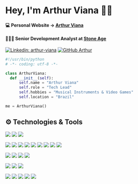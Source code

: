 # Hey, I'm Arthur Viana 👋🏾

#### <p>💻 Personal Website -> <a href="https://www.arthurviana.com">Arthur Viana</a></p>

#### <p>👨🏽‍💻 Senior Development Analyst at <a href="https://www.stoneage.com.br/">Stone Age</a></p>
 
[![Linkedin: arthur-viana](https://img.shields.io/badge/-Arthur%20Viana-blue?style=flat-square&logo=Linkedin&logoColor=white&link=https://www.linkedin.com/in/arthur-viana/)](https://www.linkedin.com/in/arthur-viana/)
[![GitHub Arthur](https://img.shields.io/github/followers/VianaArthur?label=follow&style=social)](https://github.com/VianaArthur)

```python
#!/usr/bin/python
# -*- coding: utf-8 -*-

class ArthurViana:
  def __init__(self):
      self.name = "Arthur Viana"
      self.role = "Tech Lead"
      self.hobbies = "Musical Instruments & Video Games"
      self.location = "Brazil"

me = ArthurViana()
```

 ## ⚙️ Technologies & Tools
![](https://img.shields.io/badge/OS-macOS-informational?style=flat&logo=apple&logoColor=white&color=107896)
![](https://img.shields.io/badge/OS-Windows-informational?style=flat&logo=windows&logoColor=white&color=107896)
![](https://img.shields.io/badge/Editor-VS_Code-informational?style=flat&logo=visual-studio-code&logoColor=white&color=107896)

![](https://img.shields.io/badge/Front--end-React-informational?style=flat&logo=react&logoColor=white&color=107896)
![](https://img.shields.io/badge/Front--end-Next.js-informational?style=flat&logo=next-dot-js&logoColor=white&color=107896)
![](https://img.shields.io/badge/Front--end-JavaScript-informational?style=flat&logo=javascript&logoColor=white&color=107896)
![](https://img.shields.io/badge/Front--end-HTML5-informational?style=flat&logo=html5&logoColor=white&color=107896)
![](https://img.shields.io/badge/Front--end-CSS3-informational?style=flat&logo=css3&logoColor=white&color=107896)
![](https://img.shields.io/badge/Front--end-Sass-informational?style=flat&logo=sass&logoColor=white&color=107896)
![](https://img.shields.io/badge/Front--end-Bootstrap-informational?style=flat&logo=bootstrap&logoColor=white&color=107896)
![](https://img.shields.io/badge/Front--end-Tailwind%20CSS-informational?style=flat&logo=tailwind-css&logoColor=white&color=107896)
![](https://img.shields.io/badge/Front--end-styled--components-informational?style=flat&logo=styled-components&logoColor=white&color=107896)

 ![](https://img.shields.io/badge/Back--end-Node.js-informational?style=flat&logo=nodedotjs&logoColor=white&color=107896)
![](https://img.shields.io/badge/Back--end-.NET-informational?style=flat&logo=dotnet&logoColor=white&color=107896)
![](https://img.shields.io/badge/Back--end-C%23-informational?style=flat&logo=c-sharp&logoColor=white&color=107896)
![](https://img.shields.io/badge/Back--end-Python-informational?style=flat&logo=python&logoColor=white&color=107896)

![](https://img.shields.io/badge/Database-Microsoft%20SQL%20Server-informational?style=flat&logo=microsoft-sql-server&logoColor=white&color=107896)
![](https://img.shields.io/badge/Database-MySQL-informational?style=flat&logo=mysql&logoColor=white&color=107896)
![](https://img.shields.io/badge/Database-Oracle%20SQL-informational?style=flat&logo=oracle&logoColor=white&color=107896)
  
![](https://img.shields.io/badge/Git-Command%20Line-informational?style=flat&logo=git&logoColor=white&color=107896)
![](https://img.shields.io/badge/Git-GitHub-informational?style=flat&logo=github&logoColor=white&color=107896)
![](https://img.shields.io/badge/Git-GitLab-informational?style=flat&logo=gitlab&logoColor=white&color=107896)
![](https://img.shields.io/badge/Git-Bitbucket-informational?style=flat&logo=bitbucket&logoColor=white&color=107896)
![](https://img.shields.io/badge/Git-GitKraken-informational?style=flat&logo=gitkraken&logoColor=white&color=107896)
